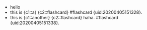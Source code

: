 - hello
- this is {c1::a} {c2::flashcard} #flashcard {uid:20200405151328}.
- this is {c1::another} {c2::flashcard} haha. #flashcard {uid:20200405151338}.
